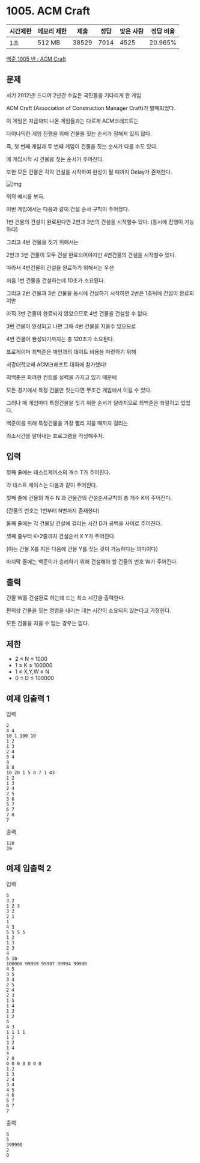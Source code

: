 # 1005. ACM Craft

| 시간제한 | 메모리 제한 | 제출  | 정답 | 맞은 사람 | 정답 비율 |
| -------- | ----------- | ----- | ---- | --------- | --------- |
| 1초      | 512 MB      | 38529 | 7014 | 4525      | 20.965%   |

[백준 1005 번 : ACM Craft](https://www.acmicpc.net/problem/1005)



## 문제

서기 2012년! 드디어 2년간 수많은 국민들을 기다리게 한 게임

ACM Craft (Association of Construction Manager Craft)가 발매되었다.

이 게임은 지금까지 나온 게임들과는 다르게 ACM크래프트는

다이나믹한 게임 진행을 위해 건물을 짓는 순서가 정해져 있지 않다.

즉, 첫 번째 게임과 두 번째 게임이 건물을 짓는 순서가 다를 수도 있다.

매 게임시작 시 건물을 짓는 순서가 주어진다.

또한 모든 건물은 각각 건설을 시작하여 완성이 될 때까지 Delay가 존재한다.

![img](https://www.acmicpc.net/upload/201003/star.JPG)

위의 예시를 보자.

이번 게임에서는 다음과 같이 건설 순서 규칙이 주어졌다.

1번 건물의 건설이 완료된다면 2번과 3번의 건설을 시작할수 있다. (동시에 진행이 가능하다)

그리고 4번 건물을 짓기 위해서는

2번과 3번 건물이 모두 건설 완료되어야지만 4번건물의 건설을 시작할수 있다.

따라서 4번건물의 건설을 완료하기 위해서는 우선

처음 1번 건물을 건설하는데 10초가 소요된다.

그리고 2번 건물과 3번 건물을 동시에 건설하기 시작하면 2번은 1초뒤에 건설이 완료되지만

아직 3번 건물이 완료되지 않았으므로 4번 건물을 건설할 수 없다.

3번 건물이 완성되고 나면 그때 4번 건물을 지을수 있으므로

4번 건물이 완성되기까지는 총 120초가 소요된다.





프로게이머 최백준은 애인과의 데이트 비용을 마련하기 위해

서강대학교배 ACM크래프트 대회에 참가했다!

최백준은 화려한 컨트롤 실력을 가지고 있기 때문에

모든 경기에서 특정 건물만 짓는다면 무조건 게임에서 이길 수 있다.

그러나 매 게임마다 특정건물을 짓기 위한 순서가 달라지므로 최백준은 좌절하고 있었다.

백준이를 위해 특정건물을 가장 빨리 지을 때까지 걸리는

최소시간을 알아내는 프로그램을 작성해주자.



## 입력

첫째 줄에는 테스트케이스의 개수 T가 주어진다.

각 테스트 케이스는 다음과 같이 주어진다.

첫째 줄에 건물의 개수 N 과 건물간의 건설순서규칙의 총 개수 K이 주어진다.

(건물의 번호는 1번부터 N번까지 존재한다) 

둘째 줄에는 각 건물당 건설에 걸리는 시간 D가 공백을 사이로 주어진다.

셋째 줄부터 K+2줄까지 건설순서 X Y가 주어진다.

(이는 건물 X를 지은 다음에 건물 Y를 짓는 것이 가능하다는 의미이다) 

마지막 줄에는 백준이가 승리하기 위해 건설해야 할 건물의 번호 W가 주어진다.



## 출력

건물 W를 건설완료 하는데 드는 최소 시간을 출력한다.

편의상 건물을 짓는 명령을 내리는 데는 시간이 소요되지 않는다고 가정한다.

모든 건물을 지을 수 없는 경우는 없다.



## 제한

- 2 ≤ N ≤ 1000
- 1 ≤ K ≤ 100000
- 1 ≤ X,Y,W ≤ N
- 0 ≤ D ≤ 100000



## 예제 입출력 1

입력

```
2
4 4
10 1 100 10
1 2
1 3
2 4
3 4
4
8 8
10 20 1 5 8 7 1 43
1 2
1 3
2 4
2 5
3 6
5 7
6 7
7 8
7
```

출력

```
120
39
```





## 예제 입출력 2

입력

```
5
3 2
1 2 3
3 2
2 1
1
4 3
5 5 5 5
1 2
1 3
2 3
4
5 10
100000 99999 99997 99994 99990
4 5
3 5
3 4
2 5
2 4
2 3
1 5
1 4
1 3
1 2
4
4 3
1 1 1 1
1 2
3 2
1 4
4
7 8
0 0 0 0 0 0 0
1 2
1 3
2 4
3 4
4 5
4 6
5 7
6 7
7
```

출력

```
6
5
399990
2
0
```







